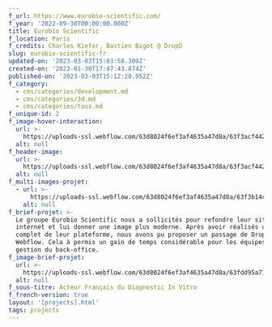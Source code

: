 ```yaml
---
f_url: https://www.eurobio-scientific.com/
f_year: '2022-09-30T00:00:00.000Z'
title: Eurobio Scientific
f_location: Paris
f_credits: Charles Kiefer, Bastien Bigot @ DropD
slug: eurobio-scientific-fr
updated-on: '2023-03-03T15:03:58.309Z'
created-on: '2023-01-30T17:47:43.874Z'
published-on: '2023-03-03T15:12:28.952Z'
f_category:
  - cms/categories/development.md
  - cms/categories/3d.md
  - cms/categories/tous.md
f_unique-id: 2
f_image-hover-interaction:
  url: >-
    https://uploads-ssl.webflow.com/63d8024f6ef3af4635a47d8a/63f3acf442d1b794ab401310_hoverimg.webp
  alt: null
f_header-image:
  url: >-
    https://uploads-ssl.webflow.com/63d8024f6ef3af4635a47d8a/63f3acf442d1b794ab401310_hoverimg.webp
  alt: null
f_multi-images-projet:
  - url: >-
      https://uploads-ssl.webflow.com/63d8024f6ef3af4635a47d8a/63f3b14cb714bc1991995ef4_63f3b0fe984c06880a067a14_img1.webp
    alt: null
f_brief-projet: >-
  Le groupe Eurobio Scientific nous a sollicités pour refondre leur site
  internet et lui donner une image plus moderne. Après avoir réalisés un audit
  complet de leur plateforme, nous avons pu proposer un passage de Drupal vers
  Webflow. Cela à permis un gain de temps considérable pour les équipes pour la
  gestion du back-office. 
f_image-brief-projet:
  url: >-
    https://uploads-ssl.webflow.com/63d8024f6ef3af4635a47d8a/63fdd95a710e6488b17dbc0e_63fdd908e2d30beaa9d13854_avantapres.webp
  alt: null
f_sous-titre: Acteur Français du Diagnostic In Vitro
f_french-version: true
layout: '[projects].html'
tags: projects
---
```



